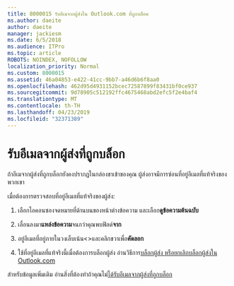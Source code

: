 ```yaml
---
title: 8000015 รับอีเมจากผู้ส่งใน Outlook.com ที่ถูกบล็อค
ms.author: daeite
author: daeite
manager: jackiesm
ms.date: 6/5/2018
ms.audience: ITPro
ms.topic: article
ROBOTS: NOINDEX, NOFOLLOW
localization_priority: Normal
ms.custom: 8000015
ms.assetid: 46a04853-e422-41cc-9bb7-a46d6b6f8aa0
ms.openlocfilehash: 462d95d4931152bcec72587899f83431bf0ce937
ms.sourcegitcommit: 9d78905c512192ffc4675468abd2efc5f2e4baf4
ms.translationtype: MT
ms.contentlocale: th-TH
ms.lasthandoff: 04/23/2019
ms.locfileid: "32371389"
---
```

# <a name="receiving-email-from-blocked-senders"></a>รับอีเมลจากผู้ส่งที่ถูกบล็อก

ถ้าอีเมจากผู้ส่งที่ถูกบล็อกยังคงปรากฏในกล่องขาเข้าของคุณ ผู้ส่งอาจมีการซ่อนที่อยู่อีเมลที่แท้จริงของพวกเขา
  
เมื่อต้องการตรวจสอบที่อยู่อีเมลที่แท้จริงของผู้ส่ง:
  
1. เลือกไอคอนซองจดหมายที่ด้านบนของหน้าต่างข้อความ และเลือก**ดูข้อความต้นฉบับ**
    
2. เลื่อนลงมา**แหล่งข้อความ**จนกว่าคุณพบฟิลด์**จาก** 
    
3. อยู่อีเมลที่อยู่ภายในวงเล็บเน้น\<\>และคลิกขวาเพื่อ**คัดลอก**
    
4. ใช้ที่อยู่อีเมลที่แท้จริงนี้เมื่อต้องการบล็อกผู้ส่ง อ่านวิธีการ[บล็อกผู้ส่ง หรือยกเลิกบล็อกผู้ส่งใน Outlook.com](https://support.office.com/article/afba1c94-77bb-4f50-8b85-057cf52f4d5e.aspx)
    
สำหรับข้อมูลเพิ่มเติม อ่านสิ่งที่ต้องทำถ้าคุณไม่[ได้รับอีเมลจากผู้ส่งที่ถูกบล็อก](https://go.microsoft.com/fwlink/p/?linkid=2002011&amp;clcid=0x409)
  

